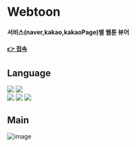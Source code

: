 # Webtoon 
#### 서비스(naver,kakao,kakaoPage)별 웹툰 뷰어
#### [👉 접속](https://kwonyongjun1.github.io/webtoon/) 

## Language
<div>
  <img src="https://img.shields.io/badge/React-61DAFB?style=flat&logo=React&logoColor=black "/>
  <img src="https://img.shields.io/badge/TypeScript-3178C6?style=flat&logo=TypeScript&logoColor=white"/>
</div>
<div>
  <img src = "https://img.shields.io/badge/recoil-3578E5?style=flat&logo=recoil&logoColor=white"/> 
  <img src = "https://img.shields.io/badge/reactquery-FF4154?style=flat&logo=reactquery&logoColor=white"/> 
  <img src = "https://img.shields.io/badge/tailwindcss-06B6D4?style=flat&logo=tailwindcss&logoColor=white"/> 
</div>

## Main
![image](https://github.com/kwonyongjun1/webtoon/assets/70560755/0ce34b77-e3e4-4ca1-84f5-9f8347ae63c7)
